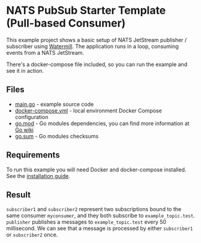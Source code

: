 # NATS PubSub Starter Template (Pull-based Consumer)

This example project shows a basic setup of NATS JetStream publisher / subscriber using [Watermill](https://watermill.io/). The application runs in a loop, consuming events from a NATS JetStream.

There's a docker-compose file included, so you can run the example and see it in action.

## Files

- [main.go](main.go) - example source code
- [docker-compose.yml](docker-compose.yml) - local environment Docker Compose configuration
- [go.mod](go.mod) - Go modules dependencies, you can find more information at [Go wiki](https://github.com/golang/go/wiki/Modules)
- [go.sum](go.sum) - Go modules checksums

## Requirements

To run this example you will need Docker and docker-compose installed. See the [installation guide](https://docs.docker.com/compose/install/).

## Result
`subscriber1` and `subscriber2` represent two subscriptions bound to the same consumer `myconsumer`, and they both subscribe to `example_topic.test`. `publisher` publishes a messages to `example_topic.test` every 50 millisecond. We can see that a message is processed by either `subscriber1` or `subscriber2` once.
